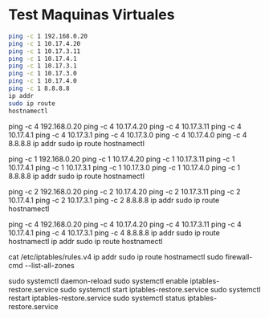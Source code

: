 

# Test Maquinas Virtuales

```bash
ping -c 1 192.168.0.20
ping -c 1 10.17.4.20
ping -c 1 10.17.3.11
ping -c 1 10.17.4.1
ping -c 1 10.17.3.1
ping -c 1 10.17.3.0
ping -c 1 10.17.4.0
ping -c 1 8.8.8.8
ip addr
sudo ip route
hostnamectl
```



ping -c 4 192.168.0.20
ping -c 4 10.17.4.20
ping -c 4 10.17.3.11
ping -c 4 10.17.4.1
ping -c 4 10.17.3.1
ping -c 4 10.17.3.0
ping -c 4 10.17.4.0
ping -c 4 8.8.8.8
ip addr
sudo ip route
hostnamectl



ping -c 1 192.168.0.20
ping -c 1 10.17.4.20
ping -c 1 10.17.3.11
ping -c 1 10.17.4.1
ping -c 1 10.17.3.1
ping -c 1 10.17.3.0
ping -c 1 10.17.4.0
ping -c 1 8.8.8.8
ip addr
sudo ip route
hostnamectl


ping -c 2 192.168.0.20
ping -c 2 10.17.4.20
ping -c 2 10.17.3.11
ping -c 2 10.17.4.1
ping -c 2 10.17.3.1
ping -c 2 8.8.8.8
ip addr
sudo ip route
hostnamectl




ping -c 4 192.168.0.20
ping -c 4 10.17.4.20
ping -c 4 10.17.3.11
ping -c 4 10.17.4.1
ping -c 4 10.17.3.1
ping -c 4 8.8.8.8
ip addr
sudo ip route
hostnamectl
ip addr
sudo ip route
hostnamectl



cat /etc/iptables/rules.v4
ip addr
sudo ip route
hostnamectl
sudo firewall-cmd --list-all-zones




sudo systemctl daemon-reload
sudo systemctl enable iptables-restore.service
sudo systemctl start iptables-restore.service
sudo systemctl restart iptables-restore.service
sudo systemctl status iptables-restore.service